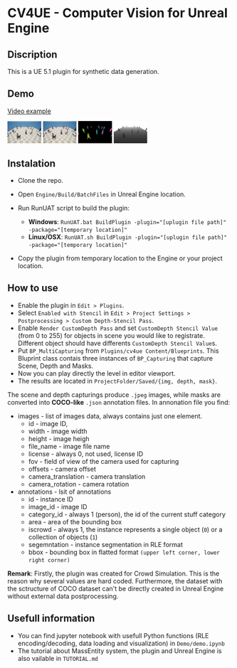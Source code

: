 # CV4UE - Computer Vision for Unreal Engine

 ## Discription

 This is a UE 5.1 plugin for synthetic data generation.

## Demo

[Video example](https://youtube.com/watch?v=hYsrO-sGn-o&si=EnSIkaIECMiOmarE)

<img src="Demo/preview_img.jpg" width=15% height=15%>
<img src="Demo/preview_bbox.jpg" width=15% height=15%>
<img src="Demo/preview_mask.jpg" width=15% height=15%>
<img src="Demo/preview_depth.jpg" width=15% height=15%>


 ## Instalation

* Clone the repo.

* Open `Engine/Build/BatchFiles` in Unreal Engine location.

* Run RunUAT script to build the plugin:
    * **Windows**: `RunUAT.bat BuildPlugin -plugin="[uplugin file path]" -package="[temporary location]"`
    * **Linux/OSX**: `RunUAT.sh BuildPlugin -plugin="[uplugin file path]" -package="[temporary location]"`

* Copy the plugin from temporary location to the Engine or your project location.

## How to use

* Enable the plugin in `Edit > Plugins`.
* Select  `Enabled with Stencil` in `Edit > Project Settings > Postprocessing > Custom Depth-Stencil Pass`.
* Enable `Render CustomDepth Pass` and set `CustomDepth Stencil Value` (from 0 to 255) for objects in scene you would like to registrate. Different object should have differents `CustomDepth Stencil Value`s.
* Put `BP_MultiCapturing` from `Plugins/cv4ue Content/Blueprints`. This Bluprint class contais three instances of `BP_Capturing` that capture Scene, Depth and Masks.
* Now you can play directly the level in editor viewport.
* The results are located in `ProjectFolder/Saved/{img, depth, mask}`.

The scene and depth capturings produce `.jpeg` images, while masks are converted into **COCO-like** `.json` annotation files. In annonation file you find:
* images - list of images data, always contains just one element.
    * id - image ID,
    * width - image width
    * height - image heigh
    * file_name - image file name
    * license - always 0, not used, license ID 
    * fov - field of view of the camera used for capturing
    * offsets - camera offset
    * camera_translation - camera translation
    * camera_rotation - camera rotation
* annotations - lsit of annotations
    * id - instance ID  
    * image_id - image ID
    * category_id - always 1 (person), the id of the current stuff category
    * area - area of the bounding box
    * iscrowd - always 1, the instance represents a single object (`0`) or a collection of objects (`1`)
    * segemntation - instance segmentation in RLE format
    * bbox - bounding box in flatted format `(upper left corner, lower right corner)`
  
**Remark**: Firstly, the plugin was created for Crowd Simulation. This is the reason why several values are hard coded. Furthermore, the dataset with the sctructure of COCO dataset can't be directly created in Unreal Engine without external data postprocessing.

## Usefull information
* You can find jupyter notebook with usefull Python functions (RLE encoding/decoding, data loading and visualization) in `Demo/demo.ipynb`
* The tutorial about MassEntity system, the plugin and Unreal Engine is also vailable in `TUTORIAL.md`

